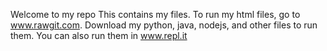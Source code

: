 Welcome to my repo This contains my files. To run my html files, go to www.rawgit.com. Download my python, java, nodejs, and other files to run them. You can also run them in www.repl.it
